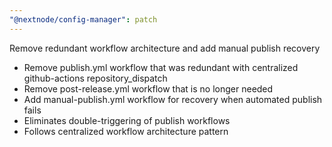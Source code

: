 ```yaml
---
"@nextnode/config-manager": patch
---
```


Remove redundant workflow architecture and add manual publish recovery

- Remove publish.yml workflow that was redundant with centralized github-actions repository_dispatch
- Remove post-release.yml workflow that is no longer needed  
- Add manual-publish.yml workflow for recovery when automated publish fails
- Eliminates double-triggering of publish workflows
- Follows centralized workflow architecture pattern